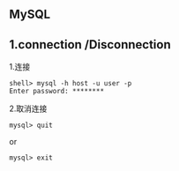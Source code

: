 

## MySQL

## 1.connection /Disconnection

1.连接

```shell
shell> mysql -h host -u user -p
Enter password: ********
```

2.取消连接

```shell
mysql> quit
```

or

```shell
mysql> exit
```

